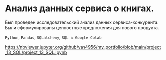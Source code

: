 # Анализ данных сервиса о книгах.

Был проведен исследовательский анализ данных сервиса-конкурента. Были сформулированы ценностные предложения для нового продукта.

`Python`, `Pandas`, `SQLalchemy`, `SQL в Google Colab`  
  
https://nbviewer.jupyter.org/github/van4956/my_portfolio/blob/main/project_13_SQL/project_13_SQL.ipynb
